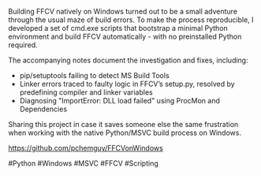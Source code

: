 Building FFCV natively on Windows turned out to be a small adventure through the usual maze of build errors. To make the process reproducible, I developed a set of cmd.exe scripts that bootstrap a minimal Python environment and build FFCV automatically - with no preinstalled Python required.

The accompanying notes document the investigation and fixes, including:

- pip/setuptools failing to detect MS Build Tools
- Linker errors traced to faulty logic in FFCV’s setup.py, resolved by predefining compiler and linker variables    
- Diagnosing "ImportError: DLL load failed" using ProcMon and Dependencies

Sharing this project in case it saves someone else the same frustration when working with the native Python/MSVC build process on Windows.

https://github.com/pchemguy/FFCVonWindows

#Python #Windows #MSVC #FFCV #Scripting

